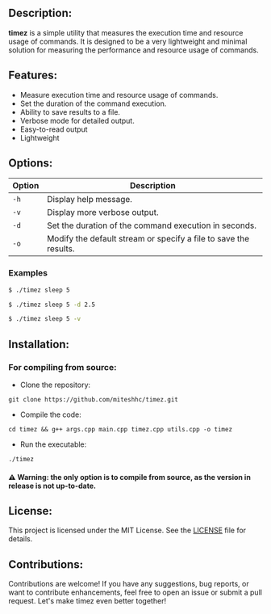 ## Description:

**timez** is a simple utility that measures the execution time and resource usage of
commands. It is designed to be a very lightweight and minimal solution for
measuring the performance and resource usage of commands.


## Features:

- Measure execution time and resource usage of commands.
- Set the duration of the command execution.
- Ability to save results to a file.
- Verbose mode for detailed output.
- Easy-to-read output
- Lightweight

## Options:

| Option | Description |
| --- | --- |
| `-h` | Display help message. |
| `-v` | Display more verbose output. |
| `-d` | Set the duration of the command execution in seconds. |
| `-o` | Modify the default stream or specify a file to save the results. |

### Examples

```bash
$ ./timez sleep 5
```

```bash
$ ./timez sleep 5 -d 2.5
```

```bash
$ ./timez sleep 5 -v
```

## Installation:

### For compiling from source:

- Clone the repository:

```
git clone https://github.com/miteshhc/timez.git
```

- Compile the code:

```
cd timez && g++ args.cpp main.cpp timez.cpp utils.cpp -o timez
```

- Run the executable:

```
./timez
```

#### ⚠️ Warning: the only option is to compile from source, as the version in release is not up-to-date.


## License:

This project is licensed under the MIT License. See the [LICENSE](./LICENSE)
file for details.


## Contributions:
Contributions are welcome! If you have any suggestions, bug reports, or want
to contribute enhancements, feel free to open an issue or submit a pull request.
Let's make timez even better together!
